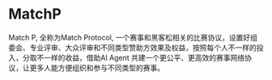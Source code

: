 # MatchP
Match P, 全称为Match Protocol, 一个赛事和黑客松相关的比赛协议，设置好组委会、专业评审、大众评审和不同类型赞助方效果及权益，按照每个人不一样的投入，分取不一样的收益，借助AI Agent 共建一个更公平、更高效的赛事网络协议，让更多人能方便组织和参与不同类型的赛事。
